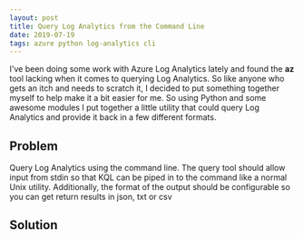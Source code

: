 ```yaml
---
layout: post
title: Query Log Analytics from the Command Line
date: 2019-07-19
tags: azure python log-analytics cli
---
```

I've been doing some work with Azure Log Analytics lately and found the
__az__ tool lacking when it comes to querying Log Analytics.  So like anyone
who gets an itch and needs to scratch it, I decided to put something together
myself to help make it a bit easier for me.  So using Python and some awesome
modules I put together a little utility that could query Log Analytics and
provide it back in a few different formats.

## Problem
Query Log Analytics using the command line.  The query tool should allow input from
stdin so that KQL can be piped in to the command like a normal Unix utility.
Additionally, the format of the output should be configurable so you can get
return results in json, txt or csv

## Solution 
